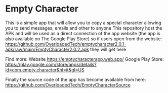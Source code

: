 # Empty Character


This is a simple app that will allow you to copy a special character allowing you to send messages, emails and other to anyone
This repository host the APK and will be used as a direct connection of the app website (the app is also available on The Google Play Store) so if users open from the website: https://github.com/OverloadedTech/emptycharacter2.0.1-apk/raw/main/EmptyCharacter2.0.2.apk they will get here

Find more: Website https://emptycharacterapp.web.app/ Google Play Store: https://play.google.com/store/apps/details?id=com.empty.character&hl=it&gl=US

Finally the source code of the app has become available from here: https://github.com/OverloadedTech/EmptyCharacterSource
